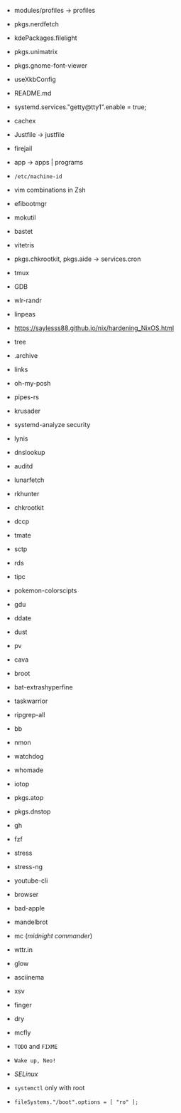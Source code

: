 - modules/profiles -> profiles
- pkgs.nerdfetch
- kdePackages.filelight
- pkgs.unimatrix
- pkgs.gnome-font-viewer
- useXkbConfig
- README.md
- systemd.services."getty@tty1".enable = true;
- cachex
- Justfile -> justfile
- firejail
- app -> apps | programs
- `/etc/machine-id`
- vim combinations in Zsh
- efibootmgr
- mokutil
- bastet
- vitetris
- pkgs.chkrootkit, pkgs.aide -> services.cron
- tmux
- GDB
- wlr-randr
- linpeas
- https://saylesss88.github.io/nix/hardening_NixOS.html
- tree
- .archive
- links
- oh-my-posh
- pipes-rs
- krusader
- systemd-analyze security
- lynis
- dnslookup
- auditd
- lunarfetch
- rkhunter
- chkrootkit
- dccp
- tmate
- sctp
- rds
- tipc
- pokemon-colorscipts
- gdu
- ddate
- dust
- pv
- cava
- broot
- bat-extrashyperfine
- taskwarrior
- ripgrep-all
- bb
- nmon
- watchdog
- whomade
- iotop
- pkgs.atop
- pkgs.dnstop
- gh
- fzf
- stress
- stress-ng
- youtube-cli
- browser
- bad-apple
- mandelbrot
- mc (*midnight commander*)
- wttr.in
- glow
- asciinema
- xsv
- finger
- dry
- mcfly

- `TODO` and `FIXME`
- `Wake up, Neo!`
- *SELinux*
- `systemctl` only with root
- `fileSystems."/boot".options = [ "ro" ];`
